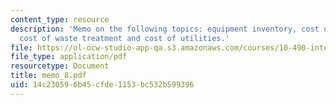```yaml
---
content_type: resource
description: 'Memo on the following topics: equipment inventory, cost of raw materials,
  cost of waste treatment and cost of utilities.'
file: https://ol-ocw-studio-app-qa.s3.amazonaws.com/courses/10-490-integrated-chemical-engineering-i-fall-2006/14c230596b45cfde1153bc532b599396_memo_8.pdf
file_type: application/pdf
resourcetype: Document
title: memo_8.pdf
uid: 14c23059-6b45-cfde-1153-bc532b599396
---
```

